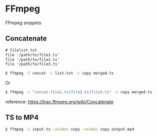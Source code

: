 # FFmpeg

FFmpeg snippets

## Concatenate

```txt
# filelist.txt
file '/path/to/file1.ts'
file '/path/to/file2.ts'
file '/path/to/file3.ts'
```

```bash
$ ffmpeg -f concat -i list.txt -c copy merged.ts
```

Or

```bash
$ ffmpeg -i "concat:file1.ts|file2.ts|file3.ts" -c copy merged.ts
```

reference: https://trac.ffmpeg.org/wiki/Concatenate

## TS to MP4

```bash
$ ffmpeg -i input.ts -acodec copy -vcodec copy output.mp4
```